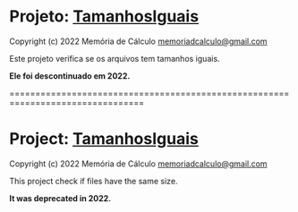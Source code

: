 # Projeto: [TamanhosIguais](/github.com/memoriadecalculo/TamanhosIguais)

Copyright (c) 2022 Memória de Cálculo <memoriadcalculo@gmail.com>

Este projeto verifica se os arquivos tem tamanhos iguais.

**Ele foi descontinuado em 2022.**

================================================================================

# Project: [TamanhosIguais](/github.com/memoriadecalculo/TamanhosIguais)

Copyright (c) 2022 Memória de Cálculo <memoriadcalculo@gmail.com>

This project check if files have the same size.

**It was deprecated in 2022.**
